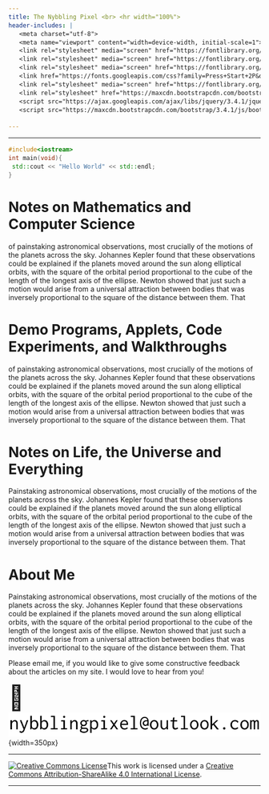 ```yaml
---
title: The Nybbling Pixel <br> <hr width="100%">
header-includes: |
   <meta charset="utf-8"> 
   <meta name="viewport" content="width=device-width, initial-scale=1">
   <link rel="stylesheet" media="screen" href="https://fontlibrary.org/face/dehuti" type="text/css"/> 
   <link rel="stylesheet" media="screen" href="https://fontlibrary.org/face/gfs-didot" type="text/css"/> 
   <link rel="stylesheet" media="screen" href="https://fontlibrary.org/face/pixelated" type="text/css"/> 
   <link href="https://fonts.googleapis.com/css?family=Press+Start+2P&display=swap" rel="stylesheet">
   <link rel="stylesheet" media="screen" href="https://fontlibrary.org/face/consolamono" type="text/css"/> 
   <link rel="stylesheet" href="https://maxcdn.bootstrapcdn.com/bootstrap/3.4.1/css/bootstrap.min.css">
   <script src="https://ajax.googleapis.com/ajax/libs/jquery/3.4.1/jquery.min.js"></script>
   <script src="https://maxcdn.bootstrapcdn.com/bootstrap/3.4.1/js/bootstrap.min.js"></script> 

---
```

<hr width="100%">

```c++
#include<iostream>
int main(void){
 std::cout << "Hello World" << std::endl;
}
```


<div class="container">

# Notes on Mathematics and Computer Science
of painstaking astronomical observations, most crucially of the motions of the planets across the sky. 
Johannes Kepler found that these observations could be explained if the planets moved around the sun along 
elliptical orbits, with the square of the orbital period proportional to the cube of the length of the longest 
axis of the ellipse. Newton showed that just such a motion would arise from a universal attraction between bodies 
that was inversely proportional to the square of the distance between them. That 

# Demo Programs, Applets, Code Experiments, and Walkthroughs 
of painstaking astronomical observations, most crucially of the motions of the planets across the sky. Johannes Kepler 
found that these observations could be explained if the planets moved around the sun along elliptical orbits, with the 
square of the orbital period proportional to the cube of the length of the longest axis of the ellipse. Newton showed 
that just such a motion would arise from a universal attraction between bodies that was inversely proportional to the 
square of the distance between them. That 

# Notes on Life, the Universe and Everything
Painstaking astronomical observations, most crucially of the motions of the planets across the sky. Johannes Kepler 
found that these observations could be explained if the planets moved around the sun along elliptical orbits, with 
the square of the orbital period proportional to the cube of the length of the longest axis of the ellipse. Newton 
showed that just such a motion would arise from a universal attraction between bodies that was inversely proportional 
to the square of the distance between them. That 

# About Me

Painstaking astronomical observations, most crucially of the motions of the planets across the sky. Johannes 
Kepler found that these observations could be explained if the planets moved around the sun along elliptical orbits, 
with the square of the orbital period proportional to the cube of the length of the longest axis of the ellipse. 
Newton showed that just such a motion would arise from a universal attraction between bodies that was inversely 
proportional to the square of the distance between them. That 

Please email me, if you would like to give some constructive feedback about 
the articles on my site. I would love to hear from you! 

<font size="20"> &#x1F4E7; </font> ![](docs/email.png){width=350px}

<hr width="100%">
<a rel="license" href="http://creativecommons.org/licenses/by-sa/4.0/"><img alt="Creative Commons License" style="border-width:0" src="https://i.creativecommons.org/l/by-sa/4.0/88x31.png" /></a>This work is licensed under a <a rel="license" href="http://creativecommons.org/licenses/by-sa/4.0/">Creative Commons Attribution-ShareAlike 4.0 International License</a>.
<hr width="100%">


</div>
